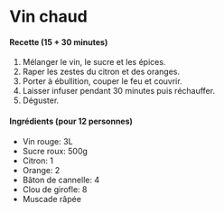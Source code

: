 # Vin chaud

#### Recette (15 + 30 minutes)

1. Mélanger le vin, le sucre et les épices.
2. Raper les zestes du citron et des oranges.
3. Porter à ébullition, couper le feu et couvrir.
4. Laisser infuser pendant 30 minutes puis réchauffer.
5. Déguster.

#### Ingrédients (pour 12 personnes)

- Vin rouge: 3L
- Sucre roux: 500g
- Citron: 1
- Orange: 2
- Bâton de cannelle: 4
- Clou de girofle: 8
- Muscade râpée